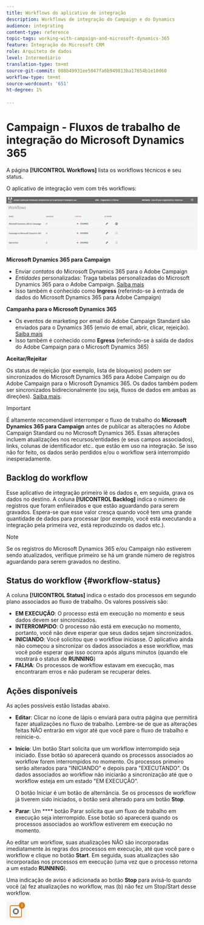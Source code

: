 ```yaml
---
title: Workflows do aplicativo de integração
description: Workflows de integração do Campaign e do Dynamics
audience: integrating
content-type: reference
topic-tags: working-with-campaign-and-microsoft-dynamics-365
feature: Integração do Microsoft CRM
role: Arquiteto de dados
level: Intermediário
translation-type: tm+mt
source-git-commit: 088b49931ee5047fa6b949813ba17654b1e10d60
workflow-type: tm+mt
source-wordcount: '651'
ht-degree: 1%

---
```



# Campaign - Fluxos de trabalho de integração do Microsoft Dynamics 365

A página **[!UICONTROL Workflows]** lista os workflows técnicos e seu status.

O aplicativo de integração vem com três workflows:

![](assets/do-not-localize/d365-to-acs-ui-page-workflows.png)

**Microsoft Dynamics 365 para Campaign**
* Enviar *contatos* do Microsoft Dynamics 365 para o Adobe Campaign
* *Entidades* personalizadas: Traga tabelas personalizadas do Microsoft Dynamics 365 para o Adobe Campaign. [Saiba mais](../../integrating/using/d365-acs-using-the-integration.md#data-flows)
* Isso também é conhecido como **Ingress** (referindo-se à entrada de dados do Microsoft Dynamics 365 para Adobe Campaign)

**Campanha para o Microsoft Dynamics 365**
* Os eventos de marketing por email do Adobe Campaign Standard são enviados para o Dynamics 365 (envio de email, abrir, clicar, rejeição). [Saiba mais](../../integrating/using/d365-acs-using-the-integration.md#email-marketing-event-flow)
* Isso também é conhecido como **Egress** (referindo-se à saída de dados do Adobe Campaign para o Microsoft Dynamics 365)

**Aceitar/Rejeitar**

Os status de rejeição (por exemplo, lista de bloqueios) podem ser sincronizados do Microsoft Dynamics 365 para Adobe Campaign ou do Adobe Campaign para o Microsoft Dynamics 365. Os dados também podem ser sincronizados bidirecionalmente (ou seja, fluxos de dados em ambas as direções). [Saiba mais](../../integrating/using/d365-acs-self-service-app-data-sync.md#opt-in-out-wf).

>[!IMPORTANT]
>
>É altamente recomendável interromper o fluxo de trabalho do **Microsoft Dynamics 365 para Campaign** antes de publicar as alterações no Adobe Campaign Standard ou no Microsoft Dynamics 365. Essas alterações incluem atualizações nos recursos/entidades (e seus campos associados), links, colunas de identificador etc.. que estão em uso na integração. Se isso não for feito, os dados serão perdidos e/ou o workflow será interrompido inesperadamente.

## Backlog do workflow

Esse aplicativo de integração primeiro lê os dados e, em seguida, grava os dados no destino. A coluna **[!UICONTROL Backlog]** indica o número de registros que foram enfileirados e que estão aguardando para serem gravados. Espera-se que esse valor cresça quando você tem uma grande quantidade de dados para processar (por exemplo, você está executando a integração pela primeira vez, está reproduzindo os dados etc.).

>[!NOTE]
>Se os registros do Microsoft Dynamics 365 e/ou Campaign não estiverem sendo atualizados, verifique primeiro se há um grande número de registros aguardando para serem gravados no destino.


## Status do workflow {#workflow-status}

A coluna **[!UICONTROL Status]** indica o estado dos processos em segundo plano associados ao fluxo de trabalho. Os valores possíveis são:

* **EM EXECUÇÃO**: O processo está em execução no momento e seus dados devem ser sincronizados.
* **INTERROMPIDO**: O processo não está em execução no momento, portanto, você não deve esperar que seus dados sejam sincronizados.
* **INICIANDO**: Você solicitou que o workflow iniciasse. O aplicativo ainda não começou a sincronizar os dados associados a esse workflow, mas você pode esperar que isso ocorra após alguns minutos (quando ele mostrará o status de **RUNNING**)
* **FALHA**: Os processos de workflow estavam em execução, mas encontraram erros e não puderam se recuperar deles.

## Ações disponíveis

As ações possíveis estão listadas abaixo.

* **Editar**: Clicar no ícone de lápis o enviará para outra página que permitirá fazer atualizações no fluxo de trabalho. Lembre-se de que as alterações feitas NÃO entrarão em vigor até que você pare o fluxo de trabalho e reinicie-o.

* **Início**: Um botão Start solicita que um workflow interrompido seja iniciado. Esse botão só aparecerá quando os processos associados ao workflow forem interrompidos no momento. Os processos primeiro serão alterados para &quot;INICIANDO&quot; e depois para &quot;EXECUTANDO&quot;. Os dados associados ao workflow não iniciarão a sincronização até que o workflow esteja em um estado &quot;EM EXECUÇÃO&quot;.

   O botão Iniciar é um botão de alternância. Se os processos de workflow já tiverem sido iniciados, o botão será alterado para um botão **Stop**.

* **Parar**: Um  **** botão Parar solicita que um fluxo de trabalho em execução seja interrompido. Esse botão só aparecerá quando os processos associados ao workflow estiverem em execução no momento.

Ao editar um workflow, suas atualizações NÃO são incorporadas imediatamente às regras dos processos em execução, até que você pare o workflow e clique no botão **Start**. Em seguida, suas atualizações são incorporadas nos processos em execução (uma vez que o processo retorna a um estado **RUNNING**).

Uma indicação de aviso é adicionada ao botão **Stop** para avisá-lo quando você (a) fez atualizações no workflow, mas (b) não fez um Stop/Start desse workflow.

![](assets/do-not-localize/d365-to-acs-icon-stop-with-changes.png)
